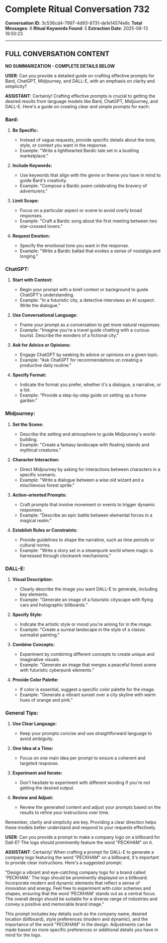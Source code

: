 # Complete Ritual Conversation 732

**Conversation ID**: 3c536cd4-7997-4d93-8731-de1e14574e6c
**Total Messages**: 6
**Ritual Keywords Found**: 5
**Extraction Date**: 2025-08-13 19:50:23

---

## FULL CONVERSATION CONTENT

**NO SUMMARIZATION - COMPLETE DETAILS BELOW**

**USER**: Can you provide a detailed guide on crafting effective prompts for Bard, ChatGPT, Midjourney, and DALL-E, with an emphasis on clarity and simplicity?

**ASSISTANT**: Certainly! Crafting effective prompts is crucial to getting the desired results from language models like Bard, ChatGPT, Midjourney, and DALL-E. Here's a guide on creating clear and simple prompts for each:

### Bard:
1. **Be Specific:**
   - Instead of vague requests, provide specific details about the tone, style, or context you want in the response.
   - Example: "Write a lighthearted Bardic tale set in a bustling marketplace."

2. **Include Keywords:**
   - Use keywords that align with the genre or theme you have in mind to guide Bard's creativity.
   - Example: "Compose a Bardic poem celebrating the bravery of adventurers."

3. **Limit Scope:**
   - Focus on a particular aspect or scene to avoid overly broad responses.
   - Example: "Craft a Bardic song about the first meeting between two star-crossed lovers."

4. **Request Emotion:**
   - Specify the emotional tone you want in the response.
   - Example: "Write a Bardic ballad that evokes a sense of nostalgia and longing."

### ChatGPT:
1. **Start with Context:**
   - Begin your prompt with a brief context or background to guide ChatGPT's understanding.
   - Example: "In a futuristic city, a detective interviews an AI suspect. Write the dialogue."

2. **Use Conversational Language:**
   - Frame your prompt as a conversation to get more natural responses.
   - Example: "Imagine you're a travel guide chatting with a curious tourist. Describe the wonders of a fictional city."

3. **Ask for Advice or Opinions:**
   - Engage ChatGPT by seeking its advice or opinions on a given topic.
   - Example: "Ask ChatGPT for recommendations on creating a productive daily routine."

4. **Specify Format:**
   - Indicate the format you prefer, whether it's a dialogue, a narrative, or a list.
   - Example: "Provide a step-by-step guide on setting up a home garden."

### Midjourney:
1. **Set the Scene:**
   - Describe the setting and atmosphere to guide Midjourney's world-building.
   - Example: "Create a fantasy landscape with floating islands and mythical creatures."

2. **Character Interaction:**
   - Direct Midjourney by asking for interactions between characters in a specific scenario.
   - Example: "Write a dialogue between a wise old wizard and a mischievous forest sprite."

3. **Action-oriented Prompts:**
   - Craft prompts that involve movement or events to trigger dynamic responses.
   - Example: "Describe an epic battle between elemental forces in a magical realm."

4. **Establish Rules or Constraints:**
   - Provide guidelines to shape the narrative, such as time periods or cultural norms.
   - Example: "Write a story set in a steampunk world where magic is harnessed through clockwork mechanisms."

### DALL-E:
1. **Visual Description:**
   - Clearly describe the image you want DALL-E to generate, including key elements.
   - Example: "Generate an image of a futuristic cityscape with flying cars and holographic billboards."

2. **Specify Style:**
   - Indicate the artistic style or mood you're aiming for in the image.
   - Example: "Create a surreal landscape in the style of a classic surrealist painting."

3. **Combine Concepts:**
   - Experiment by combining different concepts to create unique and imaginative visuals.
   - Example: "Generate an image that merges a peaceful forest scene with futuristic cyberpunk elements."

4. **Provide Color Palette:**
   - If color is essential, suggest a specific color palette for the image.
   - Example: "Generate a vibrant sunset over a city skyline with warm hues of orange and pink."

### General Tips:
1. **Use Clear Language:**
   - Keep your prompts concise and use straightforward language to avoid ambiguity.

2. **One Idea at a Time:**
   - Focus on one main idea per prompt to ensure a coherent and targeted response.

3. **Experiment and Iterate:**
   - Don't hesitate to experiment with different wording if you're not getting the desired output.

4. **Review and Adjust:**
   - Review the generated content and adjust your prompts based on the results to refine your instructions over time.

Remember, clarity and simplicity are key. Providing a clear direction helps these models better understand and respond to your requests effectively.

**USER**: Can you provide a prompt to make a company logo on a billboard for Dall-E? The logo should prominently feature the word "PECKHAM" on it.

**ASSISTANT**: Certainly! When crafting a prompt for DALL-E to generate a company logo featuring the word "PECKHAM" on a billboard, it's important to provide clear instructions. Here's a suggested prompt:

"Design a vibrant and eye-catching company logo for a brand called 'PECKHAM.' The logo should be prominently displayed on a billboard. Incorporate modern and dynamic elements that reflect a sense of innovation and energy. Feel free to experiment with color schemes and shapes, ensuring that the word 'PECKHAM' stands out as a central focus. The overall design should be suitable for a diverse range of industries and convey a positive and memorable brand image."

This prompt includes key details such as the company name, desired location (billboard), style preferences (modern and dynamic), and the importance of the word "PECKHAM" in the design. Adjustments can be made based on more specific preferences or additional details you have in mind for the logo.